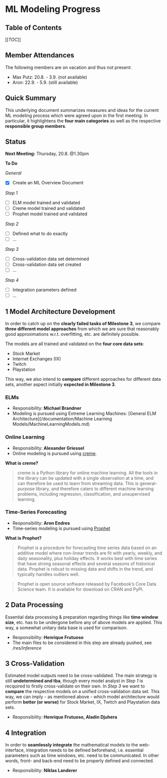 # ML Modeling Progress

## Table of Contents
[[_TOC_]]

## Member Attendances
The following members are on vacation and thus not present:

* Max Putz: 20.8. - 3.9. (not available)
* Aron: 22.9. - 5.9. (still available)

## Quick Summary
This underlying document summarizes measures and ideas for the current ML modeling process which were agreed upon in the first meeting. In particular, it highlightens the **four main categories** as well as the respective **responsible group members**.

## Status
**Next Meeting:** Thursday, 20.8. @1.30pm

**To Do**

*General*
- [x] Create an ML Overview Document

*Step 1*
- [ ] ELM model trained and validated
- [ ] Creme model trained and validated
- [ ] Prophet model trained and validated

*Step 2*
- [ ] Defined what to do exactly
- [ ] ...

*Step 3*
- [ ] Cross-validation data set determined
- [ ] Cross-validation data set created
- [ ] ...

*Step 4*
- [ ] Integration parameters defined
- [ ] ...

## 1 Model Architecture Development
In order to catch up on the **clearly failed tasks of Milestone 3**, we compare **three different model approaches** from which we are sure that reasonably good approximations w.r.t. overfitting, etc. are definitely possible.  

The models are all trained and validated on the **four core data sets**:
* Stock Market 
* Internet Exchanges (IX)
* Twitch
* Playstation

This way, we also intend to **compare** different approaches for different data sets, another aspect initially **expected in Milestone 3**.

### ELMs
* Responsibility: **Michael Brandner**
* Modeling is pursued using Extreme Learning Machines: [General ELM Architecture](/documentation/Machine Learning Models/MachineLearningModels.md) 

### Online Learning 
* Responsibility: **Alexander Griessel**
* Online modeling is pursued using [creme](https://creme-ml.github.io/).

**What is creme?**
>creme is a Python library for online machine learning. All the tools in the library can be updated with a single observation at a time, and can therefore be used to learn from streaming data. This is general-purpose library, and therefore caters to different machine learning problems, including regression, classification, and unsupervised learning.

### Time-Series Forecasting 
* Responsibility: **Aron Endres**
* Time-series modeling is pursued using [Prophet](https://facebook.github.io/prophet/)

**What is Prophet?**
>Prophet is a procedure for forecasting time series data based on an additive model where non-linear trends are fit with yearly, weekly, and daily seasonality, plus holiday effects. It works best with time series that have strong seasonal effects and several seasons of historical data. Prophet is robust to missing data and shifts in the trend, and typically handles outliers well.

>Prophet is open source software released by Facebook’s Core Data Science team. It is available for download on CRAN and PyPI.

## 2 Data Processing
Essential data processing & preparation regarding things like **time window size**, etc. has to be undergone before any of above models are applied. This way, a somewhat unitary data base is used for comparison. 

* Responsibility: **Henrique Frutuoso**
* The main files to be considered in this step are already pushed, see */res/inference*

## 3 Cross-Validation
Estimated model outputs need to be cross-validated. The main strategy is still **undetermined and tba**, though every model analyst in *Step 1* is recquired to firstly cross-validate on their own. In *Step 3* we want to **compare** the respective models on a unified cross-validation data set. This way, we can imply - as mentioned above - which model architecture would perform **better (or worse)** for Stock Market, IX, Twitch and Playstation data sets. 

* Responsibility: **Henrique Frutuoso, Aladin Djuhera**

## 4 Integration
In order to **seamlessly integrate** the mathematical models to the web-interface, integration needs to be defined beforehand, i.e. essential parameters such as time windows, etc. need to be communicated. In other words, front- and back-end need to be properly defined and connected. 

* Responsibility: **Niklas Landerer**
